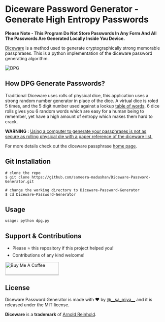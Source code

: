 # Diceware Password Generator - Generate High Entropy Passwords

**Please Note - This Program Do Not Store Passwords In Any Form And All The Passwords Are Generated Locally Inside You Device.**

[Diceware](https://theworld.com/~reinhold/diceware.html) is a method used to generate cryptographically strong memorable passphrases. This is a python implementation of the diceware password generating algorithm.

![DPG](https://user-images.githubusercontent.com/55880211/107419797-34a05800-6b3e-11eb-9e47-455309604168.gif)

## How DPG Generate Passwords?

Traditional Diceware uses rolls of physical dice, this application uses a strong random number generator in place of the dice. A virtual dice is roled 5 times, and the 5 digit number used against a lookup [table of words](https://www.eff.org/files/2016/07/18/eff_large_wordlist.txt). 6 dice rolls gives you 6 random words which are easy for a human being to remember, yet have a high amount of entropy which makes them hard to crack.

__WARNING__ : [Using a computer to generate your passphrases is not as secure as rolling physical die with a paper reference of the diceware list.](https://theworld.com/~reinhold/dicewarefaq.html#:~:text=Generating%20truly%20random%20numbers%20using%20a,better%20way%20to%20select%20passphrase%20words.)

For more details check out the diceware passphrase [home page](https://theworld.com/~reinhold/diceware.html).

## Git Installation
```
# clone the repo
$ git clone https://github.com/sameera-madushan/Diceware-Password-Generator.git

# change the working directory to Diceware-Password-Generator
$ cd Diceware-Password-Generator
```

## Usage

```
usage: python dpg.py
```

## Support & Contributions
- Please ⭐️ this repository if this project helped you!
- Contributions of any kind welcome!

<a href="https://www.buymeacoffee.com/sameeramadushan" target="_blank"><img src="https://www.buymeacoffee.com/assets/img/custom_images/orange_img.png" alt="Buy Me A Coffee" style="height: 41px !important;width: 174px !important;box-shadow: 0px 3px 2px 0px rgba(190, 190, 190, 0.5) !important;-webkit-box-shadow: 0px 3px 2px 0px rgba(190, 190, 190, 0.5) !important;" ></a>

## License
Diceware Password Generator is made with ♥ by [@_\_sa_miya__](https://twitter.com/__sa_miya__) and it is released under the MIT license.

**Diceware** is a **trademark** of [Arnold Reinhold](https://theworld.com/~reinhold/).
